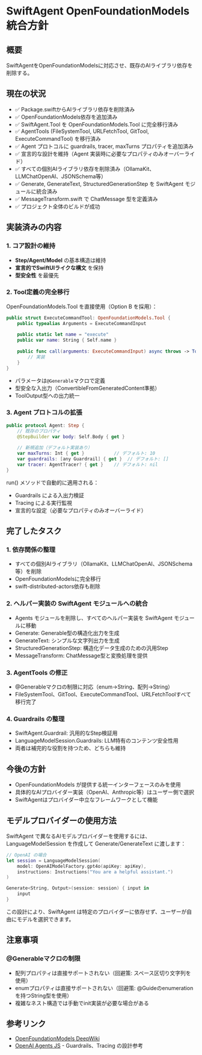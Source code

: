 # SwiftAgent OpenFoundationModels 統合方針

## 概要
SwiftAgentをOpenFoundationModelsに対応させ、既存のAIライブラリ依存を削除する。

## 現在の状況
- ✅ Package.swiftからAIライブラリ依存を削除済み
- ✅ OpenFoundationModels依存を追加済み
- ✅ SwiftAgent.Tool を OpenFoundationModels.Tool に完全移行済み
- ✅ AgentTools (FileSystemTool, URLFetchTool, GitTool, ExecuteCommandTool) を移行済み
- ✅ Agent プロトコルに guardrails, tracer, maxTurns プロパティを追加済み
- ✅ 宣言的な設計を維持（Agent 実装時に必要なプロパティのみオーバーライド）
- ✅ すべての個別AIライブラリ依存を削除済み（OllamaKit、LLMChatOpenAI、JSONSchema等）
- ✅ Generate, GenerateText, StructuredGenerationStep を SwiftAgent モジュールに統合済み
- ✅ MessageTransform.swift で ChatMessage 型を定義済み
- ✅ プロジェクト全体のビルドが成功

## 実装済みの内容

### 1. コア設計の維持
- **Step/Agent/Model** の基本構造は維持
- **宣言的でSwiftUIライクな構文** を保持
- **型安全性** を最優先

### 2. Tool定義の完全移行
OpenFoundationModels.Tool を直接使用（Option B を採用）：
```swift
public struct ExecuteCommandTool: OpenFoundationModels.Tool {
    public typealias Arguments = ExecuteCommandInput
    
    public static let name = "execute"
    public var name: String { Self.name }
    
    public func call(arguments: ExecuteCommandInput) async throws -> ToolOutput {
        // 実装
    }
}
```

- パラメータは`@Generable`マクロで定義
- 型安全な入出力（ConvertibleFromGeneratedContent準拠）
- ToolOutput型への出力統一

### 3. Agent プロトコルの拡張
```swift
public protocol Agent: Step {
    // 既存のプロパティ
    @StepBuilder var body: Self.Body { get }
    
    // 新規追加（デフォルト実装あり）
    var maxTurns: Int { get }           // デフォルト: 10
    var guardrails: [any Guardrail] { get }  // デフォルト: []
    var tracer: AgentTracer? { get }    // デフォルト: nil
}
```

run() メソッドで自動的に適用される：
- Guardrails による入出力検証
- Tracing による実行監視
- 宣言的な設定（必要なプロパティのみオーバーライド）

## 完了したタスク

### 1. 依存関係の整理
- すべての個別AIライブラリ（OllamaKit、LLMChatOpenAI、JSONSchema等）を削除
- OpenFoundationModelsに完全移行
- swift-distributed-actors依存も削除

### 2. ヘルパー実装の SwiftAgent モジュールへの統合
- Agents モジュールを削除し、すべてのヘルパー実装を SwiftAgent モジュールに移動
- Generate: Generable型の構造化出力を生成
- GenerateText: シンプルな文字列出力を生成
- StructuredGenerationStep: 構造化データ生成のための汎用Step
- MessageTransform: ChatMessage型と変換処理を提供

### 3. AgentTools の修正
- @Generableマクロの制限に対応（enum→String、配列→String）
- FileSystemTool、GitTool、ExecuteCommandTool、URLFetchToolすべて移行完了

### 4. Guardrails の整理
- SwiftAgent.Guardrail: 汎用的なStep検証用
- LanguageModelSession.Guardrails: LLM特有のコンテンツ安全性用
- 両者は補完的な役割を持つため、どちらも維持

## 今後の方針
- OpenFoundationModels が提供する統一インターフェースのみを使用
- 具体的なAIプロバイダー実装（OpenAI、Anthropic等）はユーザー側で選択
- SwiftAgentはプロバイダー中立なフレームワークとして機能

## モデルプロバイダーの使用方法
SwiftAgent で異なるAIモデルプロバイダーを使用するには、LanguageModelSession を作成して Generate/GenerateText に渡します：

```swift
// OpenAI の場合
let session = LanguageModelSession(
    model: OpenAIModelFactory.gpt4o(apiKey: apiKey),
    instructions: Instructions("You are a helpful assistant.")
)

Generate<String, Output>(session: session) { input in
    input
}
```

この設計により、SwiftAgent は特定のプロバイダーに依存せず、ユーザーが自由にモデルを選択できます。

## 注意事項

### @Generableマクロの制限
- 配列プロパティは直接サポートされない（回避策: スペース区切り文字列を使用）
- enumプロパティは直接サポートされない（回避策: @Guideのenumerationを持つString型を使用）
- 複雑なネスト構造では手動でinit実装が必要な場合がある

## 参考リンク
- [OpenFoundationModels DeepWiki](https://deepwiki.com/1amageek/OpenFoundationModels)
- [OpenAI Agents JS](https://deepwiki.com/openai/openai-agents-js) - Guardrails、Tracing の設計参考